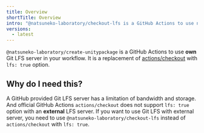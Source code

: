 ```yaml
---
title: Overview
shortTitle: Overview
intro: "@natsuneko-laboratory/checkout-lfs is a GitHub Actions to use non-GitHub provided Git LFS server in your workflow."
versions:
  - latest
---
```


`@natsuneko-laboratory/create-unitypackage` is a GitHub Actions to use **own** Git LFS server in your workflow.
It is a replacement of [actions/checkout](https://github.com/actions/checkout) with `lfs: true` option.

## Why do I need this?

A GitHub provided Git LFS server has a limitation of bandwidth and storage.
And official GitHub Actions `actions/checkout` does not support `lfs: true` option with an **external** LFS server.
If you want to use Git LFS with external server, you need to use `@natsuneko-laboratory/checkout-lfs` instead of `actions/checkout` with `lfs: true`.
